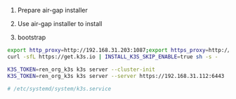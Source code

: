 
1. Prepare air-gap installer

2. Use air-gap installer to install 

3. bootstrap


```bash
export http_proxy=http://192.168.31.203:1087;export https_proxy=http://192.168.31.203:1087;
curl -sfL https://get.k3s.io | INSTALL_K3S_SKIP_ENABLE=true sh -s -

K3S_TOKEN=ren_org_k3s k3s server --cluster-init
K3S_TOKEN=ren_org_k3s k3s server --server https://192.168.31.112:6443

# /etc/systemd/system/k3s.service

```